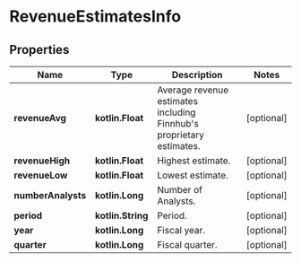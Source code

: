 
# RevenueEstimatesInfo

## Properties
Name | Type | Description | Notes
------------ | ------------- | ------------- | -------------
**revenueAvg** | **kotlin.Float** | Average revenue estimates including Finnhub&#39;s proprietary estimates. |  [optional]
**revenueHigh** | **kotlin.Float** | Highest estimate. |  [optional]
**revenueLow** | **kotlin.Float** | Lowest estimate. |  [optional]
**numberAnalysts** | **kotlin.Long** | Number of Analysts. |  [optional]
**period** | **kotlin.String** | Period. |  [optional]
**year** | **kotlin.Long** | Fiscal year. |  [optional]
**quarter** | **kotlin.Long** | Fiscal quarter. |  [optional]



